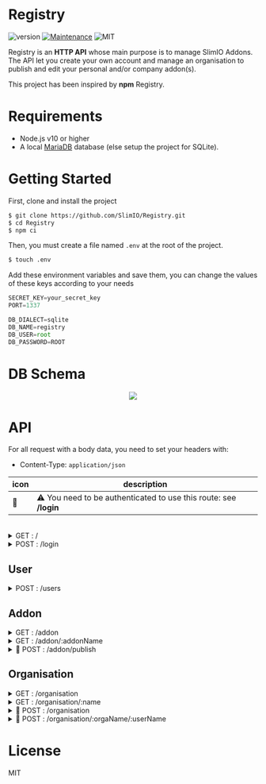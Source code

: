 # Registry
![version](https://img.shields.io/badge/dynamic/json.svg?url=https://raw.githubusercontent.com/SlimIO/ArgParser/master/package.json?token=AOgWw3vrgQuu-U4fz1c7yYZyc7XJPNtrks5catjdwA%3D%3D&query=$.version&label=Version)
[![Maintenance](https://img.shields.io/badge/Maintained%3F-yes-green.svg)](https://github.com/SlimIO/ArgParser/commit-activity)
![MIT](https://img.shields.io/github/license/mashape/apistatus.svg)

Registry is an **HTTP API** whose main purpose is to manage SlimIO Addons. The API let you create your own account and manage an  organisation to publish and edit your personal and/or company addon(s).

This project has been inspired by **npm** Registry.

# Requirements

- Node.js v10 or higher
- A local [MariaDB](https://mariadb.org/) database (else setup the project for SQLite).

# Getting Started

First, clone and install the project
```bash
$ git clone https://github.com/SlimIO/Registry.git
$ cd Registry
$ npm ci
```

Then, you must create a file named `.env` at the root of the project.
```bash
$ touch .env
```

Add these environment variables and save them, you can change the values ​​of these keys according to your needs
```js
SECRET_KEY=your_secret_key
PORT=1337

DB_DIALECT=sqlite
DB_NAME=registry
DB_USER=root
DB_PASSWORD=ROOT
```

# DB Schema

<p align="center">
    <img src="https://i.imgur.com/h0KRpsa.jpg">
</p>

# API

For all request with a body data, you need to set your headers with:
- Content-Type: `application/json`

| icon | description |
| --- | --- |
| 🔑 | ⚠️ You need to be authenticated to use this route: see **/login** |

<br />
<details>
    <summary>GET : /</summary>

Return a JSON payload with the service uptime:
```js
{
    uptime: 3403
}
```
<br>
</details>

<details>
    <summary>POST : /login</summary>

Endpoint to authenticate a user. The HTTP request **body** must contains the following fields:
```ts
{
    username: string,
    password: string
}
```

The API return an access_token which will be required for some endpoints.

```ts
{
    access_token: string;
}
```
<br>
</details>

## User

<details>
    <summary>POST : /users</summary>

Endpoint to create a new user. The body must contains a JSON with `username` and `password` field as follow:
```ts
{
    username: string,
    password: string
}
```

Return a JSON with the **userId** field.
<br>
</details>

## Addon

<details>
    <summary>GET : /addon</summary>

Get all addons avaible addons name as a JSON like the following response:
```json
[
    "cpu",
    "memory"
]
```
<br>
</details>

<details>
    <summary>GET : /addon/:addonName</summary>

Get a given addon by his name

Return a data structure like:
```ts
{
    name: string,
    description: string,
    git: string,
    createdAt: Date,
    updatedAt: Date,
    author: {
        username: string,
        description: string
    },
    organisations: {
        name: string,
        createdAt: Date,
        updatedAt: Date
    },
    version: [
        {
            version: string,
            createdAt: string
        }
    ]
}
```

<br>
</details>

<details>
    <summary>🔑 POST : /addon/publish</summary>

Create an addon

Headers:
```ts
{
    Content-Type: `application/json`,
    authorization: access_token
}
```

Body Object:
```ts
{
    name: string,
    description: string,
    version: string,
    git: string,
    organisation?: string
}
```

Return an addon id

<br>
</details>


## Organisation

<details>
    <summary>GET : /organisation</summary>

Get all organisations. Return a data structure like:
```ts
{
    [name: string]: {
        description: string,
        owner: string,
        users: string[]
        addons: string[]
    }
}
```
<br>
</details>

<details>
    <summary>GET : /organisation/:name</summary>
Get an organisation by name

Return a data structure like:
```ts
{
    name: string,
    description: string,
    createdAt: Date,
    updatedAt: Date,
    owner: {
        username: string,
        createdAt: Date,
        updatedAt: Date
    },
    users: [
        {
            username: string,
            createdAt: Date,
            updatedAt: Date
        }
    ]
    addons: [
        {
            name: string,
            description: string,
            git: string,
            createdAt: Date,
            updatedAt: Date
        }
    ]
}
```
<br>
</details>

<details>
    <summary>🔑 POST : /organisation</summary>

Create an organisation

Headers:
```ts
{
    Content-Type: `application/json`,
    authorization: access_token
}
```

Body Object:
```ts
{
    name: string,
    description: string
}
```

Return an organisation id

<br>
</details>

<details>
    <summary>🔑 POST : /organisation/:orgaName/:userName</summary>

Add an user to an organisation

Headers:
```ts
{
    authorization: access_token
}
```

Return an user id

<br>
</details>

# License
MIT

